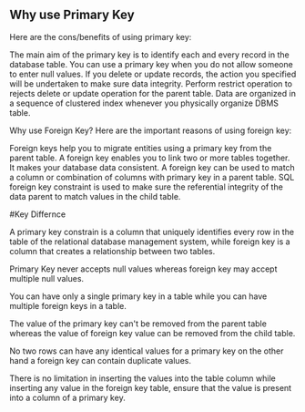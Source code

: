 <h2>Why use Primary Key</h2>

Here are the cons/benefits of using primary key:

The main aim of the primary key is to identify each and every record in the database table.
You can use a primary key when you do not allow someone to enter null values.
If you delete or update records, the action you specified will be undertaken to make sure data integrity.
Perform restrict operation to rejects delete or update operation for the parent table.
Data are organized in a sequence of clustered index whenever you physically organize DBMS table.


Why use Foreign Key?
Here are the important reasons of using foreign key:

Foreign keys help you to migrate entities using a primary key from the parent table.
A foreign key enables you to link two or more tables together.
It makes your database data consistent.
A foreign key can be used to match a column or combination of columns with primary key in a parent table.
SQL foreign key constraint is used to make sure the referential integrity of the data parent to match values in the child table.




#Key Differnce


A primary key constrain is a column that uniquely identifies every row in the table of the relational database management system, while foreign key is a column that creates a relationship between two tables.

Primary Key never accepts null values whereas foreign key may accept multiple null values.

You can have only a single primary key in a table while you can have multiple foreign keys in a table.

The value of the primary key can't be removed from the parent table whereas the value of foreign key value can be removed from the child table.

No two rows can have any identical values for a primary key on the other hand a foreign key can contain duplicate values.

There is no limitation in inserting the values into the table column while inserting any value in the foreign key table, ensure that the value is present into a column of a primary key.